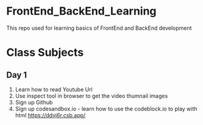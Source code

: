 # FrontEnd_BackEnd_Learning
This repo used for learning basics of FrontEnd and BackEnd development

# Class Subjects

## Day 1
1. Learn how to read Youtube Url
2. Use inspect tool in browser to get the video thumnail images
3. Sign up Github
4. Sign up codesandbox.io - learn how to use the codeblock.io to play with html
    https://ddvj6r.csb.app/
